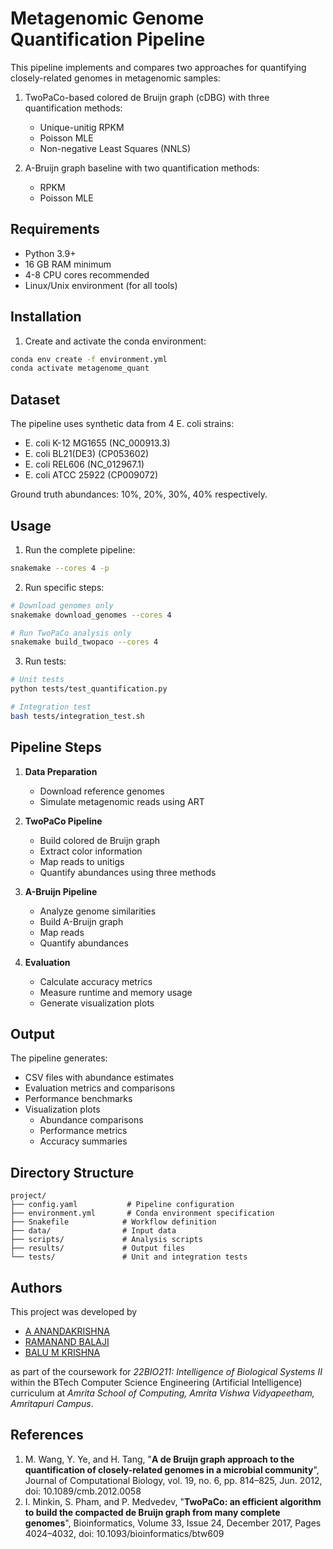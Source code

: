 # Metagenomic Genome Quantification Pipeline

This pipeline implements and compares two approaches for quantifying closely-related genomes in metagenomic samples:

1. TwoPaCo-based colored de Bruijn graph (cDBG) with three quantification methods:
   - Unique-unitig RPKM
   - Poisson MLE
   - Non-negative Least Squares (NNLS)

2. A-Bruijn graph baseline with two quantification methods:
   - RPKM
   - Poisson MLE

## Requirements

- Python 3.9+
- 16 GB RAM minimum
- 4-8 CPU cores recommended
- Linux/Unix environment (for all tools)

## Installation

1. Create and activate the conda environment:
```bash
conda env create -f environment.yml
conda activate metagenome_quant
```

## Dataset

The pipeline uses synthetic data from 4 E. coli strains:
- E. coli K-12 MG1655 (NC_000913.3)
- E. coli BL21(DE3) (CP053602)
- E. coli REL606 (NC_012967.1)
- E. coli ATCC 25922 (CP009072)

Ground truth abundances: 10%, 20%, 30%, 40% respectively.

## Usage

1. Run the complete pipeline:
```bash
snakemake --cores 4 -p
```

2. Run specific steps:
```bash
# Download genomes only
snakemake download_genomes --cores 4

# Run TwoPaCo analysis only
snakemake build_twopaco --cores 4
```

3. Run tests:
```bash
# Unit tests
python tests/test_quantification.py

# Integration test
bash tests/integration_test.sh
```

## Pipeline Steps

1. **Data Preparation**
   - Download reference genomes
   - Simulate metagenomic reads using ART

2. **TwoPaCo Pipeline**
   - Build colored de Bruijn graph
   - Extract color information
   - Map reads to unitigs
   - Quantify abundances using three methods

3. **A-Bruijn Pipeline**
   - Analyze genome similarities
   - Build A-Bruijn graph
   - Map reads
   - Quantify abundances

4. **Evaluation**
   - Calculate accuracy metrics
   - Measure runtime and memory usage
   - Generate visualization plots

## Output

The pipeline generates:
- CSV files with abundance estimates
- Evaluation metrics and comparisons
- Performance benchmarks
- Visualization plots
  - Abundance comparisons
  - Performance metrics
  - Accuracy summaries

## Directory Structure

```
project/
├── config.yaml           # Pipeline configuration
├── environment.yml       # Conda environment specification
├── Snakefile            # Workflow definition
├── data/                # Input data
├── scripts/             # Analysis scripts
├── results/             # Output files
└── tests/               # Unit and integration tests
```


## Authors

This project was developed by
- [A ANANDAKRISHNA](https://github.com/azure-2k4)
- [RAMANAND BALAJI](https://github.com/Sky-Lance)
- [BALU M KRISHNA](https://github.com/yourgithubhandle)  

as part of the coursework for *22BIO211: Intelligence of Biological Systems II* within the BTech Computer Science Engineering (Artificial Intelligence) curriculum at *Amrita School of Computing, Amrita Vishwa Vidyapeetham, Amritapuri Campus*.  

## References

1. M. Wang, Y. Ye, and H. Tang, "**A de Bruijn graph approach to the quantification of closely-related genomes in a microbial community**", Journal of Computational Biology, vol. 19, no. 6, pp. 814–825, Jun. 2012, doi: 10.1089/cmb.2012.0058
2. I. Minkin, S. Pham, and P. Medvedev, "**TwoPaCo: an efficient algorithm to build the compacted de Bruijn graph from many complete genomes**", Bioinformatics, Volume 33, Issue 24, December 2017, Pages 4024–4032, doi: 10.1093/bioinformatics/btw609

